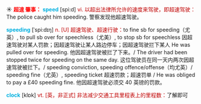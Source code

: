 ☀ <font color="red">**超速 肇事：**</font>
<font color="sky blue">**speed**</font> [spi:d] 
<font color="#c00000">vi. 以超出法律所允许的速度来驾驶，即超速驾驶：</font>The police caught him speeding. 警察发现他超速驾驶。
           
<font color="sky blue">**speeding**</font> [ˈspi:dɪŋ]
<font color="#c00000">n. [U] 超速驾驶、超速行驶：</font>to fine sb for speeding（尤英）, to pull sb over for speechless（尤美）, to stop sb for speechless 因超速驾驶对某人罚款；因超速驾驶让某人路边停车；因超速驾驶拦下某人 He was pulled over for speeding. 他因超速驾驶被拦了下来。/ The driver had been stopped twice for speeding on the same day. 这位驾驶员在同一天内两次因超速驾驶被拦下。/ speeding conviction, speeding offence/offense（均尤英）/ speeding fine（尤英）, speeding ticket 超速罚款；超速罚单 / He was obliged to pay a £40 speeding fine. 他因超速驾驶必须交 40 英镑的罚款。

<font color="sky blue">**clock**</font> [klɒk] 
<font color="#c00000">vt. [英，非正式] 非法减少交通工具里程表上的里程数：</font>了解即可
